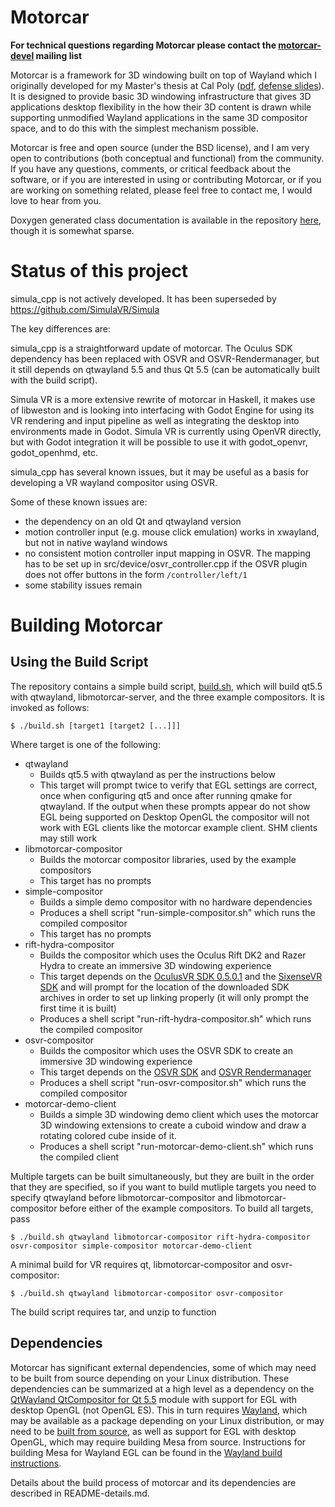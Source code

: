 ﻿Motorcar
========

**For technical questions regarding Motorcar please contact the [motorcar-devel](https://groups.google.com/forum/#!forum/motorcar-devel)  mailing list**

Motorcar is a framework for 3D windowing built on top of Wayland which I originally developed for my Master's thesis at Cal Poly ([pdf](https://github.com/evil0sheep/MastersThesis/blob/master/thesis.pdf?raw=true), [defense slides](https://docs.google.com/presentation/d/1svgGMxxbfmcHy_KuS5Q9hah8PQOsXqvjBKOoMIzW24Y/edit?usp=sharing)). It is designed to provide basic 3D windowing infrastructure that gives 3D applications desktop flexibility in the how their 3D content is drawn while supporting unmodified Wayland applications in the same 3D compositor space, and to do this with the simplest mechanism possible.

Motorcar is free and open source (under the BSD license), and I am very open to contributions (both conceptual and functional) from the community. If you have any questions, comments, or critical feedback about the software, or if you are interested in using or contributing Motorcar, or if you are working on something related, please feel free to contact me, I would love to hear from you.

Doxygen generated class documentation is available in the repository [here](http://htmlpreview.github.io/?https://github.com/evil0sheep/motorcar/blob/stable/doc/html/annotated.html), though it is somewhat sparse.

Status of this project
======================

simula_cpp is not actively developed. It has been superseded by https://github.com/SimulaVR/Simula

The key differences are:

simula_cpp is a straightforward update of motorcar. The Oculus SDK dependency has been replaced with OSVR and OSVR-Rendermanager, but it still depends on qtwayland 5.5 and thus Qt 5.5 (can be automatically built with the build script).

Simula VR is a more extensive rewrite of motorcar in Haskell, it makes use of libweston and is looking into interfacing with Godot Engine for using its VR rendering and input pipeline as well as integrating the desktop into environments made in Godot. Simula VR is currently using OpenVR directly, but with Godot integration it will be possible to use it with godot_openvr, godot_openhmd, etc.

simula_cpp has several known issues, but it may be useful as a basis for developing a VR wayland compositor using OSVR.

Some of these known issues are:

* the dependency on an old Qt and qtwayland version
* motion controller input (e.g. mouse click emulation) works in xwayland, but not in native wayland windows
* no consistent motion controller input mapping in OSVR. The mapping has to be set up in src/device/osvr_controller.cpp if the OSVR plugin does not offer buttons in the form `/controller/left/1`
* some stability issues remain

Building Motorcar
=================

Using the Build Script
----------------------

The repository contains a simple build script, [build.sh](https://github.com/evil0sheep/motorcar/blob/master/build.sh), which will build qt5.5 with qtwayland, libmotorcar-server, and the three example compositors. It is invoked as follows:

	$ ./build.sh [target1 [target2 [...]]]

Where target is one of the following:

* qtwayland
	* Builds qt5.5 with qtwayland as per the instructions below
	* This target will prompt twice to verify that EGL settings are correct, once when configuring qt5 and once after running qmake for qtwayland. If the output when these prompts appear do not show EGL being supported on Desktop OpenGL the compositor will not work with EGL clients like the motorcar example client. SHM clients may still work
* libmotorcar-compositor
	* Builds the motorcar compositor libraries, used by the example compositors
	* This target has no prompts
* simple-compositor
	* Builds a simple demo compositor with no hardware dependencies
	* Produces a shell script "run-simple-compositor.sh" which runs the compiled compositor
	* This target has no prompts
* rift-hydra-compositor
	* Builds the compositor which uses the Oculus Rift DK2 and Razer Hydra to create an immersive 3D windowing experience
	* This target depends on the [OculusVR SDK 0.5.0.1](https://developer.oculus.com/downloads/pc/0.5.0.1-beta/Oculus_SDK_for_Linux_(Experimental)/) and the [SixenseVR SDK](http://sixense.com/linuxsdkdownload) and will prompt for the location of the downloaded SDK archives in order to set up linking properly (it will only prompt the first time it is built)
	* Produces a shell script "run-rift-hydra-compositor.sh" which runs the compiled compositor
* osvr-compositor
	* Builds the compositor which uses the OSVR SDK to create an immersive 3D windowing experience
	* This target depends on the [OSVR SDK](https://github.com/OSVR/OSVR-Core/) and [OSVR Rendermanager](https://github.com/sensics/OSVR-RenderManager/)
	* Produces a shell script "run-osvr-compositor.sh" which runs the compiled compositor
* motorcar-demo-client
 	* Builds a simple 3D windowing demo client which uses the motorcar 3D windowing extensions to create a cuboid window and draw a rotating colored cube inside of it.
 	* Produces a shell script "run-motorcar-demo-client.sh" which runs the compiled client

Multiple targets can be built simultaneously, but they are built in the order that they are specified, so if you want to build mutliple targets you need to specify qtwayland before libmotorcar-compositor and libmotorcar-compositor before either of the example compositors. To build all targets, pass

 	$ ./build.sh qtwayland libmotorcar-compositor rift-hydra-compositor osvr-compositor simple-compositor motorcar-demo-client

A minimal build for VR requires qt, libmotorcar-compositor and osvr-compositor:

 	$ ./build.sh qtwayland libmotorcar-compositor osvr-compositor

The build script requires tar, and unzip to function

Dependencies
------------

Motorcar has significant external dependencies, some of which may need to be built from source depending on your Linux distribution. These dependencies can be summarized at a high level as a dependency on the [QtWayland QtCompositor for Qt 5.5](http://qt-project.org/wiki/QtWayland) module with support for EGL with desktop OpenGL (not OpenGL ES). This in turn requires [Wayland](http://wayland.freedesktop.org/), which may be available as a package depending on your Linux distribution, or may need to be [built from source](http://wayland.freedesktop.org/building.html), as well as support for EGL with desktop OpenGL, which may require building Mesa from source. Instructions for building Mesa for Wayland EGL can be found in the [Wayland build instructions](http://wayland.freedesktop.org/building.html).

Details about the build process of motorcar and its dependencies are described in README-details.md.
